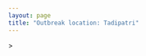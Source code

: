 ```yaml
---
layout: page
title: "Outbreak location: Tadipatri"
---
```

<div id="mapid">
<script src="https://buda-magenta.github.io/hazard_map/load_map.js"></script>
><script>
var marker_outbreak = L.marker([14.906956, 78.009707],{"autoPan": true}).addTo(map); marker_outbreak.bindTooltip("Tadipatri").openTooltip();

var circle_1 = L.circle([14.475294, 78.821686], {"pane": "markerPane", "color": "red", "fill": true, "fillOpacity": 0.2, "fillRule": "evenodd", "lineCap": "round", "lineJoin": "round", "opacity": 1.0, "radius": 130923, "stroke": true, "weight": 3}).addTo(map);
circle_1.bindTooltip("Kadapa<br>rank: 1<br>hazard index: 0.130923")
circle_1.bindPopup('<a href="https://buda-magenta.github.io/hazard_map/Kadapa">Kadapa</a>')

var circle_2 = L.circle([15.143395, 76.919388], {"pane": "markerPane", "color": "red", "fill": true, "fillOpacity": 0.2, "fillRule": "evenodd", "lineCap": "round", "lineJoin": "round", "opacity": 1.0, "radius": 30768, "stroke": true, "weight": 3}).addTo(map);
circle_2.bindTooltip("Bellary<br>rank: 2<br>hazard index: 0.030769")
circle_2.bindPopup('<a href="https://buda-magenta.github.io/hazard_map/Bellary">Bellary</a>')

var circle_3 = L.circle([13.631637, 79.423171], {"pane": "markerPane", "color": "red", "fill": true, "fillOpacity": 0.2, "fillRule": "evenodd", "lineCap": "round", "lineJoin": "round", "opacity": 1.0, "radius": 26958, "stroke": true, "weight": 3}).addTo(map);
circle_3.bindTooltip("Tirupati<br>rank: 3<br>hazard index: 0.026959")
circle_3.bindPopup('<a href="https://buda-magenta.github.io/hazard_map/Tirupati">Tirupati</a>')

var circle_4 = L.circle([14.654623, 77.556260], {"pane": "markerPane", "color": "red", "fill": true, "fillOpacity": 0.2, "fillRule": "evenodd", "lineCap": "round", "lineJoin": "round", "opacity": 1.0, "radius": 26100, "stroke": true, "weight": 3}).addTo(map);
circle_4.bindTooltip("Anantapur<br>rank: 4<br>hazard index: 0.026100")
circle_4.bindPopup('<a href="https://buda-magenta.github.io/hazard_map/Anantapur">Anantapur</a>')

var circle_5 = L.circle([15.266493, 76.387230], {"pane": "markerPane", "color": "red", "fill": true, "fillOpacity": 0.2, "fillRule": "evenodd", "lineCap": "round", "lineJoin": "round", "opacity": 1.0, "radius": 15484, "stroke": true, "weight": 3}).addTo(map);
circle_5.bindTooltip("Hospet<br>rank: 5<br>hazard index: 0.015485")
circle_5.bindPopup('<a href="https://buda-magenta.github.io/hazard_map/Hospet">Hospet</a>')

var circle_6 = L.circle([15.830925, 78.042537], {"pane": "markerPane", "color": "red", "fill": true, "fillOpacity": 0.2, "fillRule": "evenodd", "lineCap": "round", "lineJoin": "round", "opacity": 1.0, "radius": 14708, "stroke": true, "weight": 3}).addTo(map);
circle_6.bindTooltip("Kurnool<br>rank: 6<br>hazard index: 0.014709")
circle_6.bindPopup('<a href="https://buda-magenta.github.io/hazard_map/Kurnool">Kurnool</a>')

var circle_7 = L.circle([14.422347, 77.720069], {"pane": "markerPane", "color": "red", "fill": true, "fillOpacity": 0.2, "fillRule": "evenodd", "lineCap": "round", "lineJoin": "round", "opacity": 1.0, "radius": 12137, "stroke": true, "weight": 3}).addTo(map);
circle_7.bindTooltip("Dharmavaram<br>rank: 7<br>hazard index: 0.012137")
circle_7.bindPopup('<a href="https://buda-magenta.github.io/hazard_map/Dharmavaram">Dharmavaram</a>')

var circle_8 = L.circle([13.340077, 77.100621], {"pane": "markerPane", "color": "red", "fill": true, "fillOpacity": 0.2, "fillRule": "evenodd", "lineCap": "round", "lineJoin": "round", "opacity": 1.0, "radius": 10454, "stroke": true, "weight": 3}).addTo(map);
circle_8.bindTooltip("Tumkur<br>rank: 8<br>hazard index: 0.010455")
circle_8.bindPopup('<a href="https://buda-magenta.github.io/hazard_map/Tumkur">Tumkur</a>')

var circle_9 = L.circle([15.119651, 77.455290], {"pane": "markerPane", "color": "red", "fill": true, "fillOpacity": 0.2, "fillRule": "evenodd", "lineCap": "round", "lineJoin": "round", "opacity": 1.0, "radius": 9663, "stroke": true, "weight": 3}).addTo(map);
circle_9.bindTooltip("Guntakal<br>rank: 9<br>hazard index: 0.009663")
circle_9.bindPopup('<a href="https://buda-magenta.github.io/hazard_map/Guntakal">Guntakal</a>')

var circle_10 = L.circle([13.083694, 80.270186], {"pane": "markerPane", "color": "red", "fill": true, "fillOpacity": 0.2, "fillRule": "evenodd", "lineCap": "round", "lineJoin": "round", "opacity": 1.0, "radius": 9484, "stroke": true, "weight": 3}).addTo(map);
circle_10.bindTooltip("Chennai<br>rank: 10<br>hazard index: 0.009484")
circle_10.bindPopup('<a href="https://buda-magenta.github.io/hazard_map/Chennai">Chennai</a>')

var circle_11 = L.circle([16.083333, 77.166667], {"pane": "markerPane", "color": "red", "fill": true, "fillOpacity": 0.2, "fillRule": "evenodd", "lineCap": "round", "lineJoin": "round", "opacity": 1.0, "radius": 8247, "stroke": true, "weight": 3}).addTo(map);
circle_11.bindTooltip("Raichur<br>rank: 11<br>hazard index: 0.008247")
circle_11.bindPopup('<a href="https://buda-magenta.github.io/hazard_map/Raichur">Raichur</a>')

var circle_12 = L.circle([15.475377, 78.478558], {"pane": "markerPane", "color": "red", "fill": true, "fillOpacity": 0.2, "fillRule": "evenodd", "lineCap": "round", "lineJoin": "round", "opacity": 1.0, "radius": 7360, "stroke": true, "weight": 3}).addTo(map);
circle_12.bindTooltip("Nandyal<br>rank: 12<br>hazard index: 0.007360")
circle_12.bindPopup('<a href="https://buda-magenta.github.io/hazard_map/Nandyal">Nandyal</a>')

var circle_13 = L.circle([15.426365, 75.630079], {"pane": "markerPane", "color": "red", "fill": true, "fillOpacity": 0.2, "fillRule": "evenodd", "lineCap": "round", "lineJoin": "round", "opacity": 1.0, "radius": 7072, "stroke": true, "weight": 3}).addTo(map);
circle_13.bindTooltip("Gadag<br>rank: 13<br>hazard index: 0.007073")
circle_13.bindPopup('<a href="https://buda-magenta.github.io/hazard_map/Gadag">Gadag</a>')

var circle_14 = L.circle([14.752266, 78.548552], {"pane": "markerPane", "color": "red", "fill": true, "fillOpacity": 0.2, "fillRule": "evenodd", "lineCap": "round", "lineJoin": "round", "opacity": 1.0, "radius": 5969, "stroke": true, "weight": 3}).addTo(map);
circle_14.bindTooltip("Proddatur<br>rank: 14<br>hazard index: 0.005970")
circle_14.bindPopup('<a href="https://buda-magenta.github.io/hazard_map/Proddatur">Proddatur</a>')

var circle_15 = L.circle([15.631900, 77.275900], {"pane": "markerPane", "color": "red", "fill": true, "fillOpacity": 0.2, "fillRule": "evenodd", "lineCap": "round", "lineJoin": "round", "opacity": 1.0, "radius": 5907, "stroke": true, "weight": 3}).addTo(map);
circle_15.bindTooltip("Adoni<br>rank: 15<br>hazard index: 0.005908")
circle_15.bindPopup('<a href="https://buda-magenta.github.io/hazard_map/Adoni">Adoni</a>')

var circle_16 = L.circle([14.449372, 79.987376], {"pane": "markerPane", "color": "red", "fill": true, "fillOpacity": 0.2, "fillRule": "evenodd", "lineCap": "round", "lineJoin": "round", "opacity": 1.0, "radius": 5857, "stroke": true, "weight": 3}).addTo(map);
circle_16.bindTooltip("Nellore<br>rank: 16<br>hazard index: 0.005857")
circle_16.bindPopup('<a href="https://buda-magenta.github.io/hazard_map/Nellore">Nellore</a>')

var circle_17 = L.circle([13.826383, 77.493772], {"pane": "markerPane", "color": "red", "fill": true, "fillOpacity": 0.2, "fillRule": "evenodd", "lineCap": "round", "lineJoin": "round", "opacity": 1.0, "radius": 5190, "stroke": true, "weight": 3}).addTo(map);
circle_17.bindTooltip("Hindupur<br>rank: 17<br>hazard index: 0.005191")
circle_17.bindPopup('<a href="https://buda-magenta.github.io/hazard_map/Hindupur">Hindupur</a>')

var circle_18 = L.circle([17.388786, 78.461065], {"pane": "markerPane", "color": "red", "fill": true, "fillOpacity": 0.2, "fillRule": "evenodd", "lineCap": "round", "lineJoin": "round", "opacity": 1.0, "radius": 5073, "stroke": true, "weight": 3}).addTo(map);
circle_18.bindTooltip("Hyderabad<br>rank: 18<br>hazard index: 0.005074")
circle_18.bindPopup('<a href="https://buda-magenta.github.io/hazard_map/Hyderabad">Hyderabad</a>')

var circle_19 = L.circle([14.226644, 76.400512], {"pane": "markerPane", "color": "red", "fill": true, "fillOpacity": 0.2, "fillRule": "evenodd", "lineCap": "round", "lineJoin": "round", "opacity": 1.0, "radius": 4783, "stroke": true, "weight": 3}).addTo(map);
circle_19.bindTooltip("Chitradurga<br>rank: 19<br>hazard index: 0.004783")
circle_19.bindPopup('<a href="https://buda-magenta.github.io/hazard_map/Chitradurga">Chitradurga</a>')

var circle_20 = L.circle([13.137000, 78.133961], {"pane": "markerPane", "color": "red", "fill": true, "fillOpacity": 0.2, "fillRule": "evenodd", "lineCap": "round", "lineJoin": "round", "opacity": 1.0, "radius": 4736, "stroke": true, "weight": 3}).addTo(map);
circle_20.bindTooltip("Kolar<br>rank: 20<br>hazard index: 0.004737")
circle_20.bindPopup('<a href="https://buda-magenta.github.io/hazard_map/Kolar">Kolar</a>')

var circle_21 = L.circle([13.573260, 78.479146], {"pane": "markerPane", "color": "red", "fill": true, "fillOpacity": 0.2, "fillRule": "evenodd", "lineCap": "round", "lineJoin": "round", "opacity": 1.0, "radius": 4637, "stroke": true, "weight": 3}).addTo(map);
circle_21.bindTooltip("Madanapalle<br>rank: 21<br>hazard index: 0.004638")
circle_21.bindPopup('<a href="https://buda-magenta.github.io/hazard_map/Madanapalle">Madanapalle</a>')

var circle_22 = L.circle([15.431506, 76.532774], {"pane": "markerPane", "color": "red", "fill": true, "fillOpacity": 0.2, "fillRule": "evenodd", "lineCap": "round", "lineJoin": "round", "opacity": 1.0, "radius": 3035, "stroke": true, "weight": 3}).addTo(map);
circle_22.bindTooltip("Gangawati<br>rank: 22<br>hazard index: 0.003035")
circle_22.bindPopup('<a href="https://buda-magenta.github.io/hazard_map/Gangawati">Gangawati</a>')

var circle_23 = L.circle([16.508759, 80.618510], {"pane": "markerPane", "color": "red", "fill": true, "fillOpacity": 0.2, "fillRule": "evenodd", "lineCap": "round", "lineJoin": "round", "opacity": 1.0, "radius": 2599, "stroke": true, "weight": 3}).addTo(map);
circle_23.bindTooltip("Vijayawada<br>rank: 23<br>hazard index: 0.002599")
circle_23.bindPopup('<a href="https://buda-magenta.github.io/hazard_map/Vijayawada">Vijayawada</a>')

var circle_24 = L.circle([12.979120, 77.591300], {"pane": "markerPane", "color": "red", "fill": true, "fillOpacity": 0.2, "fillRule": "evenodd", "lineCap": "round", "lineJoin": "round", "opacity": 1.0, "radius": 2522, "stroke": true, "weight": 3}).addTo(map);
circle_24.bindTooltip("Bangalore<br>rank: 24<br>hazard index: 0.002523")
circle_24.bindPopup('<a href="https://buda-magenta.github.io/hazard_map/Bangalore">Bangalore</a>')

var circle_25 = L.circle([13.160105, 79.155551], {"pane": "markerPane", "color": "red", "fill": true, "fillOpacity": 0.2, "fillRule": "evenodd", "lineCap": "round", "lineJoin": "round", "opacity": 1.0, "radius": 2429, "stroke": true, "weight": 3}).addTo(map);
circle_25.bindTooltip("Chittoor<br>rank: 25<br>hazard index: 0.002429")
circle_25.bindPopup('<a href="https://buda-magenta.github.io/hazard_map/Chittoor">Chittoor</a>')

var circle_26 = L.circle([19.075990, 72.877393], {"pane": "markerPane", "color": "red", "fill": true, "fillOpacity": 0.2, "fillRule": "evenodd", "lineCap": "round", "lineJoin": "round", "opacity": 1.0, "radius": 2223, "stroke": true, "weight": 3}).addTo(map);
circle_26.bindTooltip("Mumbai<br>rank: 26<br>hazard index: 0.002224")
circle_26.bindPopup('<a href="https://buda-magenta.github.io/hazard_map/Mumbai">Mumbai</a>')

var circle_27 = L.circle([17.723128, 83.301284], {"pane": "markerPane", "color": "red", "fill": true, "fillOpacity": 0.2, "fillRule": "evenodd", "lineCap": "round", "lineJoin": "round", "opacity": 1.0, "radius": 1655, "stroke": true, "weight": 3}).addTo(map);
circle_27.bindTooltip("Visakhapatnam<br>rank: 27<br>hazard index: 0.001656")
circle_27.bindPopup('<a href="https://buda-magenta.github.io/hazard_map/Visakhapatnam">Visakhapatnam</a>')

var circle_28 = L.circle([16.291519, 80.454159], {"pane": "markerPane", "color": "red", "fill": true, "fillOpacity": 0.2, "fillRule": "evenodd", "lineCap": "round", "lineJoin": "round", "opacity": 1.0, "radius": 1615, "stroke": true, "weight": 3}).addTo(map);
circle_28.bindTooltip("Guntur<br>rank: 28<br>hazard index: 0.001615")
circle_28.bindPopup('<a href="https://buda-magenta.github.io/hazard_map/Guntur">Guntur</a>')

var circle_29 = L.circle([15.351838, 75.137985], {"pane": "markerPane", "color": "red", "fill": true, "fillOpacity": 0.2, "fillRule": "evenodd", "lineCap": "round", "lineJoin": "round", "opacity": 1.0, "radius": 1245, "stroke": true, "weight": 3}).addTo(map);
circle_29.bindTooltip("Hubli<br>rank: 29<br>hazard index: 0.001246")
circle_29.bindPopup('<a href="https://buda-magenta.github.io/hazard_map/Hubli">Hubli</a>')

var circle_30 = L.circle([11.001812, 76.962843], {"pane": "markerPane", "color": "red", "fill": true, "fillOpacity": 0.2, "fillRule": "evenodd", "lineCap": "round", "lineJoin": "round", "opacity": 1.0, "radius": 1039, "stroke": true, "weight": 3}).addTo(map);
circle_30.bindTooltip("Coimbatore<br>rank: 30<br>hazard index: 0.001040")
circle_30.bindPopup('<a href="https://buda-magenta.github.io/hazard_map/Coimbatore">Coimbatore</a>')

var circle_31 = L.circle([15.507555, 80.060800], {"pane": "markerPane", "color": "red", "fill": true, "fillOpacity": 0.2, "fillRule": "evenodd", "lineCap": "round", "lineJoin": "round", "opacity": 1.0, "radius": 937, "stroke": true, "weight": 3}).addTo(map);
circle_31.bindTooltip("Ongole<br>rank: 31<br>hazard index: 0.000938")
circle_31.bindPopup('<a href="https://buda-magenta.github.io/hazard_map/Ongole">Ongole</a>')

var circle_32 = L.circle([11.664300, 78.146000], {"pane": "markerPane", "color": "red", "fill": true, "fillOpacity": 0.2, "fillRule": "evenodd", "lineCap": "round", "lineJoin": "round", "opacity": 1.0, "radius": 888, "stroke": true, "weight": 3}).addTo(map);
circle_32.bindTooltip("Salem<br>rank: 32<br>hazard index: 0.000889")
circle_32.bindPopup('<a href="https://buda-magenta.github.io/hazard_map/Salem">Salem</a>')

var circle_33 = L.circle([8.576971, 77.050125], {"pane": "markerPane", "color": "red", "fill": true, "fillOpacity": 0.2, "fillRule": "evenodd", "lineCap": "round", "lineJoin": "round", "opacity": 1.0, "radius": 737, "stroke": true, "weight": 3}).addTo(map);
circle_33.bindTooltip("Thiruvananthapuram<br>rank: 33<br>hazard index: 0.000737")
circle_33.bindPopup('<a href="https://buda-magenta.github.io/hazard_map/Thiruvananthapuram">Thiruvananthapuram</a>')

var circle_34 = L.circle([12.955100, 78.269900], {"pane": "markerPane", "color": "red", "fill": true, "fillOpacity": 0.2, "fillRule": "evenodd", "lineCap": "round", "lineJoin": "round", "opacity": 1.0, "radius": 619, "stroke": true, "weight": 3}).addTo(map);
circle_34.bindTooltip("Robertson Pet<br>rank: 34<br>hazard index: 0.000619")
circle_34.bindPopup('<a href="https://buda-magenta.github.io/hazard_map/Robertson_Pet">Robertson Pet</a>')

var circle_35 = L.circle([18.521428, 73.854454], {"pane": "markerPane", "color": "red", "fill": true, "fillOpacity": 0.2, "fillRule": "evenodd", "lineCap": "round", "lineJoin": "round", "opacity": 1.0, "radius": 555, "stroke": true, "weight": 3}).addTo(map);
circle_35.bindTooltip("Pune<br>rank: 35<br>hazard index: 0.000555")
circle_35.bindPopup('<a href="https://buda-magenta.github.io/hazard_map/Pune">Pune</a>')

var circle_36 = L.circle([16.702841, 74.240533], {"pane": "markerPane", "color": "red", "fill": true, "fillOpacity": 0.2, "fillRule": "evenodd", "lineCap": "round", "lineJoin": "round", "opacity": 1.0, "radius": 485, "stroke": true, "weight": 3}).addTo(map);
circle_36.bindTooltip("Kolhapur<br>rank: 36<br>hazard index: 0.000485")
circle_36.bindPopup('<a href="https://buda-magenta.github.io/hazard_map/Kolhapur">Kolhapur</a>')

var circle_37 = L.circle([13.932609, 75.574978], {"pane": "markerPane", "color": "red", "fill": true, "fillOpacity": 0.2, "fillRule": "evenodd", "lineCap": "round", "lineJoin": "round", "opacity": 1.0, "radius": 451, "stroke": true, "weight": 3}).addTo(map);
circle_37.bindTooltip("Shimoga<br>rank: 37<br>hazard index: 0.000451")
circle_37.bindPopup('<a href="https://buda-magenta.github.io/hazard_map/Shimoga">Shimoga</a>')

var circle_38 = L.circle([16.850253, 74.594888], {"pane": "markerPane", "color": "red", "fill": true, "fillOpacity": 0.2, "fillRule": "evenodd", "lineCap": "round", "lineJoin": "round", "opacity": 1.0, "radius": 444, "stroke": true, "weight": 3}).addTo(map);
circle_38.bindTooltip("Sangli<br>rank: 38<br>hazard index: 0.000444")
circle_38.bindPopup('<a href="https://buda-magenta.github.io/hazard_map/Sangli">Sangli</a>')

var circle_39 = L.circle([11.101781, 77.345192], {"pane": "markerPane", "color": "red", "fill": true, "fillOpacity": 0.2, "fillRule": "evenodd", "lineCap": "round", "lineJoin": "round", "opacity": 1.0, "radius": 435, "stroke": true, "weight": 3}).addTo(map);
circle_39.bindTooltip("Tiruppur<br>rank: 39<br>hazard index: 0.000435")
circle_39.bindPopup('<a href="https://buda-magenta.github.io/hazard_map/Tiruppur">Tiruppur</a>')

var circle_40 = L.circle([15.857267, 74.506934], {"pane": "markerPane", "color": "red", "fill": true, "fillOpacity": 0.2, "fillRule": "evenodd", "lineCap": "round", "lineJoin": "round", "opacity": 1.0, "radius": 431, "stroke": true, "weight": 3}).addTo(map);
circle_40.bindTooltip("Belgaum<br>rank: 40<br>hazard index: 0.000431")
circle_40.bindPopup('<a href="https://buda-magenta.github.io/hazard_map/Belgaum">Belgaum</a>')

var circle_41 = L.circle([17.849907, 75.276320], {"pane": "markerPane", "color": "red", "fill": true, "fillOpacity": 0.2, "fillRule": "evenodd", "lineCap": "round", "lineJoin": "round", "opacity": 1.0, "radius": 424, "stroke": true, "weight": 3}).addTo(map);
circle_41.bindTooltip("Solapur<br>rank: 41<br>hazard index: 0.000424")
circle_41.bindPopup('<a href="https://buda-magenta.github.io/hazard_map/Solapur">Solapur</a>')

var circle_42 = L.circle([9.926115, 78.114098], {"pane": "markerPane", "color": "red", "fill": true, "fillOpacity": 0.2, "fillRule": "evenodd", "lineCap": "round", "lineJoin": "round", "opacity": 1.0, "radius": 415, "stroke": true, "weight": 3}).addTo(map);
circle_42.bindTooltip("Madurai<br>rank: 42<br>hazard index: 0.000415")
circle_42.bindPopup('<a href="https://buda-magenta.github.io/hazard_map/Madurai">Madurai</a>')

var circle_43 = L.circle([14.466127, 75.920636], {"pane": "markerPane", "color": "red", "fill": true, "fillOpacity": 0.2, "fillRule": "evenodd", "lineCap": "round", "lineJoin": "round", "opacity": 1.0, "radius": 397, "stroke": true, "weight": 3}).addTo(map);
circle_43.bindTooltip("Davanagere<br>rank: 43<br>hazard index: 0.000397")
circle_43.bindPopup('<a href="https://buda-magenta.github.io/hazard_map/Davanagere">Davanagere</a>')

var circle_44 = L.circle([12.794811, 79.000641], {"pane": "markerPane", "color": "red", "fill": true, "fillOpacity": 0.2, "fillRule": "evenodd", "lineCap": "round", "lineJoin": "round", "opacity": 1.0, "radius": 390, "stroke": true, "weight": 3}).addTo(map);
circle_44.bindTooltip("Vellore<br>rank: 44<br>hazard index: 0.000391")
circle_44.bindPopup('<a href="https://buda-magenta.github.io/hazard_map/Vellore">Vellore</a>')

var circle_45 = L.circle([10.804973, 78.687030], {"pane": "markerPane", "color": "red", "fill": true, "fillOpacity": 0.2, "fillRule": "evenodd", "lineCap": "round", "lineJoin": "round", "opacity": 1.0, "radius": 345, "stroke": true, "weight": 3}).addTo(map);
circle_45.bindTooltip("Tiruchirappalli<br>rank: 45<br>hazard index: 0.000346")
circle_45.bindPopup('<a href="https://buda-magenta.github.io/hazard_map/Tiruchirappalli">Tiruchirappalli</a>')

var circle_46 = L.circle([8.887951, 76.595501], {"pane": "markerPane", "color": "red", "fill": true, "fillOpacity": 0.2, "fillRule": "evenodd", "lineCap": "round", "lineJoin": "round", "opacity": 1.0, "radius": 341, "stroke": true, "weight": 3}).addTo(map);
circle_46.bindTooltip("Kollam<br>rank: 46<br>hazard index: 0.000342")
circle_46.bindPopup('<a href="https://buda-magenta.github.io/hazard_map/Kollam">Kollam</a>')

var circle_47 = L.circle([17.005045, 81.780473], {"pane": "markerPane", "color": "red", "fill": true, "fillOpacity": 0.2, "fillRule": "evenodd", "lineCap": "round", "lineJoin": "round", "opacity": 1.0, "radius": 329, "stroke": true, "weight": 3}).addTo(map);
circle_47.bindTooltip("Rajahmundry<br>rank: 47<br>hazard index: 0.000329")
circle_47.bindPopup('<a href="https://buda-magenta.github.io/hazard_map/Rajahmundry">Rajahmundry</a>')

var circle_48 = L.circle([19.194329, 72.970178], {"pane": "markerPane", "color": "red", "fill": true, "fillOpacity": 0.2, "fillRule": "evenodd", "lineCap": "round", "lineJoin": "round", "opacity": 1.0, "radius": 317, "stroke": true, "weight": 3}).addTo(map);
circle_48.bindTooltip("Thane<br>rank: 48<br>hazard index: 0.000317")
circle_48.bindPopup('<a href="https://buda-magenta.github.io/hazard_map/Thane">Thane</a>')

var circle_49 = L.circle([8.188047, 77.429049], {"pane": "markerPane", "color": "red", "fill": true, "fillOpacity": 0.2, "fillRule": "evenodd", "lineCap": "round", "lineJoin": "round", "opacity": 1.0, "radius": 311, "stroke": true, "weight": 3}).addTo(map);
circle_49.bindTooltip("Nagercoil<br>rank: 49<br>hazard index: 0.000311")
circle_49.bindPopup('<a href="https://buda-magenta.github.io/hazard_map/Nagercoil">Nagercoil</a>')

var circle_50 = L.circle([10.525626, 76.213254], {"pane": "markerPane", "color": "red", "fill": true, "fillOpacity": 0.2, "fillRule": "evenodd", "lineCap": "round", "lineJoin": "round", "opacity": 1.0, "radius": 309, "stroke": true, "weight": 3}).addTo(map);
circle_50.bindTooltip("Thrissur<br>rank: 50<br>hazard index: 0.000309")
circle_50.bindPopup('<a href="https://buda-magenta.github.io/hazard_map/Thrissur">Thrissur</a>')

var circle_51 = L.circle([12.227213, 79.070156], {"pane": "markerPane", "color": "red", "fill": true, "fillOpacity": 0.2, "fillRule": "evenodd", "lineCap": "round", "lineJoin": "round", "opacity": 1.0, "radius": 299, "stroke": true, "weight": 3}).addTo(map);
circle_51.bindTooltip("Tiruvannamalai<br>rank: 51<br>hazard index: 0.000300")
circle_51.bindPopup('<a href="https://buda-magenta.github.io/hazard_map/Tiruvannamalai">Tiruvannamalai</a>')

var circle_52 = L.circle([16.238924, 80.047288], {"pane": "markerPane", "color": "red", "fill": true, "fillOpacity": 0.2, "fillRule": "evenodd", "lineCap": "round", "lineJoin": "round", "opacity": 1.0, "radius": 288, "stroke": true, "weight": 3}).addTo(map);
circle_52.bindTooltip("Narasaraopet<br>rank: 52<br>hazard index: 0.000288")
circle_52.bindPopup('<a href="https://buda-magenta.github.io/hazard_map/Narasaraopet">Narasaraopet</a>')

var circle_53 = L.circle([19.290314, 76.602903], {"pane": "markerPane", "color": "red", "fill": true, "fillOpacity": 0.2, "fillRule": "evenodd", "lineCap": "round", "lineJoin": "round", "opacity": 1.0, "radius": 259, "stroke": true, "weight": 3}).addTo(map);
circle_53.bindTooltip("Parbhani<br>rank: 53<br>hazard index: 0.000259")
circle_53.bindPopup('<a href="https://buda-magenta.github.io/hazard_map/Parbhani">Parbhani</a>')

var circle_54 = L.circle([16.695935, 74.455575], {"pane": "markerPane", "color": "red", "fill": true, "fillOpacity": 0.2, "fillRule": "evenodd", "lineCap": "round", "lineJoin": "round", "opacity": 1.0, "radius": 254, "stroke": true, "weight": 3}).addTo(map);
circle_54.bindTooltip("Ichalkaranji<br>rank: 54<br>hazard index: 0.000254")
circle_54.bindPopup('<a href="https://buda-magenta.github.io/hazard_map/Ichalkaranji">Ichalkaranji</a>')

var circle_55 = L.circle([19.918233, 75.868625], {"pane": "markerPane", "color": "red", "fill": true, "fillOpacity": 0.2, "fillRule": "evenodd", "lineCap": "round", "lineJoin": "round", "opacity": 1.0, "radius": 240, "stroke": true, "weight": 3}).addTo(map);
circle_55.bindTooltip("Jalna<br>rank: 55<br>hazard index: 0.000241")
circle_55.bindPopup('<a href="https://buda-magenta.github.io/hazard_map/Jalna">Jalna</a>')

var circle_56 = L.circle([13.318014, 75.773874], {"pane": "markerPane", "color": "red", "fill": true, "fillOpacity": 0.2, "fillRule": "evenodd", "lineCap": "round", "lineJoin": "round", "opacity": 1.0, "radius": 210, "stroke": true, "weight": 3}).addTo(map);
circle_56.bindTooltip("Chikmagalur<br>rank: 56<br>hazard index: 0.000210")
circle_56.bindPopup('<a href="https://buda-magenta.github.io/hazard_map/Chikmagalur">Chikmagalur</a>')

var circle_57 = L.circle([16.676135, 81.170868], {"pane": "markerPane", "color": "red", "fill": true, "fillOpacity": 0.2, "fillRule": "evenodd", "lineCap": "round", "lineJoin": "round", "opacity": 1.0, "radius": 205, "stroke": true, "weight": 3}).addTo(map);
circle_57.bindTooltip("Eluru<br>rank: 57<br>hazard index: 0.000205")
circle_57.bindPopup('<a href="https://buda-magenta.github.io/hazard_map/Eluru">Eluru</a>')

var circle_58 = L.circle([20.166670, 79.172114], {"pane": "markerPane", "color": "red", "fill": true, "fillOpacity": 0.2, "fillRule": "evenodd", "lineCap": "round", "lineJoin": "round", "opacity": 1.0, "radius": 201, "stroke": true, "weight": 3}).addTo(map);
circle_58.bindTooltip("Bhadravati<br>rank: 58<br>hazard index: 0.000201")
circle_58.bindPopup('<a href="https://buda-magenta.github.io/hazard_map/Bhadravati">Bhadravati</a>')

var circle_59 = L.circle([17.166667, 77.083333], {"pane": "markerPane", "color": "red", "fill": true, "fillOpacity": 0.2, "fillRule": "evenodd", "lineCap": "round", "lineJoin": "round", "opacity": 1.0, "radius": 195, "stroke": true, "weight": 3}).addTo(map);
circle_59.bindTooltip("Gulbarga<br>rank: 59<br>hazard index: 0.000196")
circle_59.bindPopup('<a href="https://buda-magenta.github.io/hazard_map/Gulbarga">Gulbarga</a>')

var circle_60 = L.circle([8.701220, 77.579269], {"pane": "markerPane", "color": "red", "fill": true, "fillOpacity": 0.2, "fillRule": "evenodd", "lineCap": "round", "lineJoin": "round", "opacity": 1.0, "radius": 193, "stroke": true, "weight": 3}).addTo(map);
circle_60.bindTooltip("Tirunelveli<br>rank: 60<br>hazard index: 0.000194")
circle_60.bindPopup('<a href="https://buda-magenta.github.io/hazard_map/Tirunelveli">Tirunelveli</a>')

var circle_61 = L.circle([28.651718, 77.221939], {"pane": "markerPane", "color": "red", "fill": true, "fillOpacity": 0.2, "fillRule": "evenodd", "lineCap": "round", "lineJoin": "round", "opacity": 1.0, "radius": 178, "stroke": true, "weight": 3}).addTo(map);
circle_61.bindTooltip("Delhi<br>rank: 61<br>hazard index: 0.000179")
circle_61.bindPopup('<a href="https://buda-magenta.github.io/hazard_map/Delhi">Delhi</a>')

var circle_62 = L.circle([18.793568, 80.815939], {"pane": "markerPane", "color": "red", "fill": true, "fillOpacity": 0.2, "fillRule": "evenodd", "lineCap": "round", "lineJoin": "round", "opacity": 1.0, "radius": 173, "stroke": true, "weight": 3}).addTo(map);
circle_62.bindTooltip("Bijapur<br>rank: 62<br>hazard index: 0.000173")
circle_62.bindPopup('<a href="https://buda-magenta.github.io/hazard_map/Bijapur">Bijapur</a>')

var circle_63 = L.circle([17.910400, 77.519900], {"pane": "markerPane", "color": "red", "fill": true, "fillOpacity": 0.2, "fillRule": "evenodd", "lineCap": "round", "lineJoin": "round", "opacity": 1.0, "radius": 169, "stroke": true, "weight": 3}).addTo(map);
circle_63.bindTooltip("Bidar<br>rank: 63<br>hazard index: 0.000169")
circle_63.bindPopup('<a href="https://buda-magenta.github.io/hazard_map/Bidar">Bidar</a>')

var circle_64 = L.circle([16.237773, 80.646422], {"pane": "markerPane", "color": "red", "fill": true, "fillOpacity": 0.2, "fillRule": "evenodd", "lineCap": "round", "lineJoin": "round", "opacity": 1.0, "radius": 161, "stroke": true, "weight": 3}).addTo(map);
circle_64.bindTooltip("Tenali<br>rank: 64<br>hazard index: 0.000161")
circle_64.bindPopup('<a href="https://buda-magenta.github.io/hazard_map/Tenali">Tenali</a>')

var circle_65 = L.circle([11.369204, 77.676627], {"pane": "markerPane", "color": "red", "fill": true, "fillOpacity": 0.2, "fillRule": "evenodd", "lineCap": "round", "lineJoin": "round", "opacity": 1.0, "radius": 153, "stroke": true, "weight": 3}).addTo(map);
circle_65.bindTooltip("Erode<br>rank: 65<br>hazard index: 0.000154")
circle_65.bindPopup('<a href="https://buda-magenta.github.io/hazard_map/Erode">Erode</a>')

var circle_66 = L.circle([16.432998, 80.993715], {"pane": "markerPane", "color": "red", "fill": true, "fillOpacity": 0.2, "fillRule": "evenodd", "lineCap": "round", "lineJoin": "round", "opacity": 1.0, "radius": 146, "stroke": true, "weight": 3}).addTo(map);
circle_66.bindTooltip("Gudivada<br>rank: 66<br>hazard index: 0.000147")
circle_66.bindPopup('<a href="https://buda-magenta.github.io/hazard_map/Gudivada">Gudivada</a>')

var circle_67 = L.circle([13.125476, 80.094090], {"pane": "markerPane", "color": "red", "fill": true, "fillOpacity": 0.2, "fillRule": "evenodd", "lineCap": "round", "lineJoin": "round", "opacity": 1.0, "radius": 135, "stroke": true, "weight": 3}).addTo(map);
circle_67.bindTooltip("Avadi<br>rank: 67<br>hazard index: 0.000135")
circle_67.bindPopup('<a href="https://buda-magenta.github.io/hazard_map/Avadi">Avadi</a>')

var circle_68 = L.circle([13.156387, 80.300528], {"pane": "markerPane", "color": "red", "fill": true, "fillOpacity": 0.2, "fillRule": "evenodd", "lineCap": "round", "lineJoin": "round", "opacity": 1.0, "radius": 129, "stroke": true, "weight": 3}).addTo(map);
circle_68.bindTooltip("Tiruvottiyur<br>rank: 68<br>hazard index: 0.000129")
circle_68.bindPopup('<a href="https://buda-magenta.github.io/hazard_map/Tiruvottiyur">Tiruvottiyur</a>')

var circle_69 = L.circle([10.787898, 76.474087], {"pane": "markerPane", "color": "red", "fill": true, "fillOpacity": 0.2, "fillRule": "evenodd", "lineCap": "round", "lineJoin": "round", "opacity": 1.0, "radius": 128, "stroke": true, "weight": 3}).addTo(map);
circle_69.bindTooltip("Palakkad<br>rank: 69<br>hazard index: 0.000128")
circle_69.bindPopup('<a href="https://buda-magenta.github.io/hazard_map/Palakkad">Palakkad</a>')

var circle_70 = L.circle([12.305183, 76.655361], {"pane": "markerPane", "color": "red", "fill": true, "fillOpacity": 0.2, "fillRule": "evenodd", "lineCap": "round", "lineJoin": "round", "opacity": 1.0, "radius": 118, "stroke": true, "weight": 3}).addTo(map);
circle_70.bindTooltip("Mysore<br>rank: 70<br>hazard index: 0.000119")
circle_70.bindPopup('<a href="https://buda-magenta.github.io/hazard_map/Mysore">Mysore</a>')

var circle_71 = L.circle([17.980609, 79.598212], {"pane": "markerPane", "color": "red", "fill": true, "fillOpacity": 0.2, "fillRule": "evenodd", "lineCap": "round", "lineJoin": "round", "opacity": 1.0, "radius": 110, "stroke": true, "weight": 3}).addTo(map);
circle_71.bindTooltip("Warangal<br>rank: 71<br>hazard index: 0.000111")
circle_71.bindPopup('<a href="https://buda-magenta.github.io/hazard_map/Warangal">Warangal</a>')

var circle_72 = L.circle([12.869810, 74.843008], {"pane": "markerPane", "color": "red", "fill": true, "fillOpacity": 0.2, "fillRule": "evenodd", "lineCap": "round", "lineJoin": "round", "opacity": 1.0, "radius": 109, "stroke": true, "weight": 3}).addTo(map);
circle_72.bindTooltip("Mangalore<br>rank: 72<br>hazard index: 0.000110")
circle_72.bindPopup('<a href="https://buda-magenta.github.io/hazard_map/Mangalore">Mangalore</a>')

var circle_73 = L.circle([16.181939, 81.135130], {"pane": "markerPane", "color": "red", "fill": true, "fillOpacity": 0.2, "fillRule": "evenodd", "lineCap": "round", "lineJoin": "round", "opacity": 1.0, "radius": 109, "stroke": true, "weight": 3}).addTo(map);
circle_73.bindTooltip("Machilipatnam<br>rank: 73<br>hazard index: 0.000109")
circle_73.bindPopup('<a href="https://buda-magenta.github.io/hazard_map/Machilipatnam">Machilipatnam</a>')

var circle_74 = L.circle([26.055318, 82.993139], {"pane": "markerPane", "color": "red", "fill": true, "fillOpacity": 0.2, "fillRule": "evenodd", "lineCap": "round", "lineJoin": "round", "opacity": 1.0, "radius": 104, "stroke": true, "weight": 3}).addTo(map);
circle_74.bindTooltip("Nizamabad<br>rank: 74<br>hazard index: 0.000105")
circle_74.bindPopup('<a href="https://buda-magenta.github.io/hazard_map/Nizamabad">Nizamabad</a>')

var circle_75 = L.circle([12.792907, 78.699917], {"pane": "markerPane", "color": "red", "fill": true, "fillOpacity": 0.2, "fillRule": "evenodd", "lineCap": "round", "lineJoin": "round", "opacity": 1.0, "radius": 99, "stroke": true, "weight": 3}).addTo(map);
circle_75.bindTooltip("Ambur<br>rank: 75<br>hazard index: 0.000099")
circle_75.bindPopup('<a href="https://buda-magenta.github.io/hazard_map/Ambur">Ambur</a>')

var circle_76 = L.circle([16.876586, 81.545145], {"pane": "markerPane", "color": "red", "fill": true, "fillOpacity": 0.2, "fillRule": "evenodd", "lineCap": "round", "lineJoin": "round", "opacity": 1.0, "radius": 99, "stroke": true, "weight": 3}).addTo(map);
circle_76.bindTooltip("Tadepalligudem<br>rank: 76<br>hazard index: 0.000099")
circle_76.bindPopup('<a href="https://buda-magenta.github.io/hazard_map/Tadepalligudem">Tadepalligudem</a>')

var circle_77 = L.circle([16.094950, 80.165878], {"pane": "markerPane", "color": "red", "fill": true, "fillOpacity": 0.2, "fillRule": "evenodd", "lineCap": "round", "lineJoin": "round", "opacity": 1.0, "radius": 97, "stroke": true, "weight": 3}).addTo(map);
circle_77.bindTooltip("Chilakaluripet<br>rank: 77<br>hazard index: 0.000097")
circle_77.bindPopup('<a href="https://buda-magenta.github.io/hazard_map/Chilakaluripet">Chilakaluripet</a>')

var circle_78 = L.circle([11.715950, 79.767053], {"pane": "markerPane", "color": "red", "fill": true, "fillOpacity": 0.2, "fillRule": "evenodd", "lineCap": "round", "lineJoin": "round", "opacity": 1.0, "radius": 96, "stroke": true, "weight": 3}).addTo(map);
circle_78.bindTooltip("Cuddalore Port<br>rank: 78<br>hazard index: 0.000096")
circle_78.bindPopup('<a href="https://buda-magenta.github.io/hazard_map/Cuddalore_Port">Cuddalore Port</a>')

var circle_79 = L.circle([14.625888, 75.635724], {"pane": "markerPane", "color": "red", "fill": true, "fillOpacity": 0.2, "fillRule": "evenodd", "lineCap": "round", "lineJoin": "round", "opacity": 1.0, "radius": 94, "stroke": true, "weight": 3}).addTo(map);
circle_79.bindTooltip("Ranibennur<br>rank: 79<br>hazard index: 0.000094")
circle_79.bindPopup('<a href="https://buda-magenta.github.io/hazard_map/Ranibennur">Ranibennur</a>')

var circle_80 = L.circle([22.541418, 88.357691], {"pane": "markerPane", "color": "red", "fill": true, "fillOpacity": 0.2, "fillRule": "evenodd", "lineCap": "round", "lineJoin": "round", "opacity": 1.0, "radius": 93, "stroke": true, "weight": 3}).addTo(map);
circle_80.bindTooltip("Kolkata<br>rank: 80<br>hazard index: 0.000094")
circle_80.bindPopup('<a href="https://buda-magenta.github.io/hazard_map/Kolkata">Kolkata</a>')

var circle_81 = L.circle([16.542769, 81.527344], {"pane": "markerPane", "color": "red", "fill": true, "fillOpacity": 0.2, "fillRule": "evenodd", "lineCap": "round", "lineJoin": "round", "opacity": 1.0, "radius": 90, "stroke": true, "weight": 3}).addTo(map);
circle_81.bindTooltip("Bhimavaram<br>rank: 81<br>hazard index: 0.000091")
circle_81.bindPopup('<a href="https://buda-magenta.github.io/hazard_map/Bhimavaram">Bhimavaram</a>')

var circle_82 = L.circle([18.112082, 83.405220], {"pane": "markerPane", "color": "red", "fill": true, "fillOpacity": 0.2, "fillRule": "evenodd", "lineCap": "round", "lineJoin": "round", "opacity": 1.0, "radius": 90, "stroke": true, "weight": 3}).addTo(map);
circle_82.bindTooltip("Vizianagaram<br>rank: 82<br>hazard index: 0.000090")
circle_82.bindPopup('<a href="https://buda-magenta.github.io/hazard_map/Vizianagaram">Vizianagaram</a>')

var circle_83 = L.circle([10.330330, 78.067398], {"pane": "markerPane", "color": "red", "fill": true, "fillOpacity": 0.2, "fillRule": "evenodd", "lineCap": "round", "lineJoin": "round", "opacity": 1.0, "radius": 84, "stroke": true, "weight": 3}).addTo(map);
circle_83.bindTooltip("Dindigul<br>rank: 83<br>hazard index: 0.000085")
circle_83.bindPopup('<a href="https://buda-magenta.github.io/hazard_map/Dindigul">Dindigul</a>')

var circle_84 = L.circle([18.437436, 77.110521], {"pane": "markerPane", "color": "red", "fill": true, "fillOpacity": 0.2, "fillRule": "evenodd", "lineCap": "round", "lineJoin": "round", "opacity": 1.0, "radius": 83, "stroke": true, "weight": 3}).addTo(map);
circle_84.bindTooltip("Udgir<br>rank: 84<br>hazard index: 0.000083")
circle_84.bindPopup('<a href="https://buda-magenta.github.io/hazard_map/Udgir">Udgir</a>')

var circle_85 = L.circle([12.929903, 80.111823], {"pane": "markerPane", "color": "red", "fill": true, "fillOpacity": 0.2, "fillRule": "evenodd", "lineCap": "round", "lineJoin": "round", "opacity": 1.0, "radius": 82, "stroke": true, "weight": 3}).addTo(map);
circle_85.bindTooltip("Tambaram<br>rank: 85<br>hazard index: 0.000083")
circle_85.bindPopup('<a href="https://buda-magenta.github.io/hazard_map/Tambaram">Tambaram</a>')

var circle_86 = L.circle([13.341917, 74.747323], {"pane": "markerPane", "color": "red", "fill": true, "fillOpacity": 0.2, "fillRule": "evenodd", "lineCap": "round", "lineJoin": "round", "opacity": 1.0, "radius": 81, "stroke": true, "weight": 3}).addTo(map);
circle_86.bindTooltip("Udupi<br>rank: 86<br>hazard index: 0.000082")
circle_86.bindPopup('<a href="https://buda-magenta.github.io/hazard_map/Udupi">Udupi</a>')

var circle_87 = L.circle([16.743454, 77.992319], {"pane": "markerPane", "color": "red", "fill": true, "fillOpacity": 0.2, "fillRule": "evenodd", "lineCap": "round", "lineJoin": "round", "opacity": 1.0, "radius": 75, "stroke": true, "weight": 3}).addTo(map);
circle_87.bindTooltip("Mahbubnagar<br>rank: 87<br>hazard index: 0.000075")
circle_87.bindPopup('<a href="https://buda-magenta.github.io/hazard_map/Mahbubnagar">Mahbubnagar</a>')

var circle_88 = L.circle([15.398403, 73.812918], {"pane": "markerPane", "color": "red", "fill": true, "fillOpacity": 0.2, "fillRule": "evenodd", "lineCap": "round", "lineJoin": "round", "opacity": 1.0, "radius": 68, "stroke": true, "weight": 3}).addTo(map);
circle_88.bindTooltip("Vasco Da Gama<br>rank: 88<br>hazard index: 0.000068")
circle_88.bindPopup('<a href="https://buda-magenta.github.io/hazard_map/Vasco_Da_Gama">Vasco Da Gama</a>')

var circle_89 = L.circle([16.185317, 75.696792], {"pane": "markerPane", "color": "red", "fill": true, "fillOpacity": 0.2, "fillRule": "evenodd", "lineCap": "round", "lineJoin": "round", "opacity": 1.0, "radius": 64, "stroke": true, "weight": 3}).addTo(map);
circle_89.bindTooltip("Bagalkot<br>rank: 89<br>hazard index: 0.000065")
circle_89.bindPopup('<a href="https://buda-magenta.github.io/hazard_map/Bagalkot">Bagalkot</a>')

var circle_90 = L.circle([18.761516, 79.478785], {"pane": "markerPane", "color": "red", "fill": true, "fillOpacity": 0.2, "fillRule": "evenodd", "lineCap": "round", "lineJoin": "round", "opacity": 1.0, "radius": 61, "stroke": true, "weight": 3}).addTo(map);
circle_90.bindTooltip("Ramagundam<br>rank: 90<br>hazard index: 0.000062")
circle_90.bindPopup('<a href="https://buda-magenta.github.io/hazard_map/Ramagundam">Ramagundam</a>')

var circle_91 = L.circle([12.989816, 80.100987], {"pane": "markerPane", "color": "red", "fill": true, "fillOpacity": 0.2, "fillRule": "evenodd", "lineCap": "round", "lineJoin": "round", "opacity": 1.0, "radius": 57, "stroke": true, "weight": 3}).addTo(map);
circle_91.bindTooltip("Pallavaram<br>rank: 91<br>hazard index: 0.000057")
circle_91.bindPopup('<a href="https://buda-magenta.github.io/hazard_map/Pallavaram">Pallavaram</a>')

var circle_92 = L.circle([12.836393, 79.705330], {"pane": "markerPane", "color": "red", "fill": true, "fillOpacity": 0.2, "fillRule": "evenodd", "lineCap": "round", "lineJoin": "round", "opacity": 1.0, "radius": 52, "stroke": true, "weight": 3}).addTo(map);
circle_92.bindTooltip("Kanchipuram<br>rank: 92<br>hazard index: 0.000052")
circle_92.bindPopup('<a href="https://buda-magenta.github.io/hazard_map/Kanchipuram">Kanchipuram</a>')

var circle_93 = L.circle([10.786027, 79.138150], {"pane": "markerPane", "color": "red", "fill": true, "fillOpacity": 0.2, "fillRule": "evenodd", "lineCap": "round", "lineJoin": "round", "opacity": 1.0, "radius": 48, "stroke": true, "weight": 3}).addTo(map);
circle_93.bindTooltip("Thanjavur<br>rank: 93<br>hazard index: 0.000049")
circle_93.bindPopup('<a href="https://buda-magenta.github.io/hazard_map/Thanjavur">Thanjavur</a>')

var circle_94 = L.circle([19.169335, 77.311013], {"pane": "markerPane", "color": "red", "fill": true, "fillOpacity": 0.2, "fillRule": "evenodd", "lineCap": "round", "lineJoin": "round", "opacity": 1.0, "radius": 43, "stroke": true, "weight": 3}).addTo(map);
circle_94.bindTooltip("Nanded Waghala<br>rank: 94<br>hazard index: 0.000043")
circle_94.bindPopup('<a href="https://buda-magenta.github.io/hazard_map/Nanded_Waghala">Nanded Waghala</a>')

var circle_95 = L.circle([16.943739, 82.235061], {"pane": "markerPane", "color": "red", "fill": true, "fillOpacity": 0.2, "fillRule": "evenodd", "lineCap": "round", "lineJoin": "round", "opacity": 1.0, "radius": 41, "stroke": true, "weight": 3}).addTo(map);
circle_95.bindTooltip("Kakinada<br>rank: 95<br>hazard index: 0.000042")
circle_95.bindPopup('<a href="https://buda-magenta.github.io/hazard_map/Kakinada">Kakinada</a>')

var circle_96 = L.circle([21.170200, 72.831100], {"pane": "markerPane", "color": "red", "fill": true, "fillOpacity": 0.2, "fillRule": "evenodd", "lineCap": "round", "lineJoin": "round", "opacity": 1.0, "radius": 38, "stroke": true, "weight": 3}).addTo(map);
circle_96.bindTooltip("Surat<br>rank: 96<br>hazard index: 0.000038")
circle_96.bindPopup('<a href="https://buda-magenta.github.io/hazard_map/Surat">Surat</a>')

var circle_97 = L.circle([23.021624, 72.579707], {"pane": "markerPane", "color": "red", "fill": true, "fillOpacity": 0.2, "fillRule": "evenodd", "lineCap": "round", "lineJoin": "round", "opacity": 1.0, "radius": 38, "stroke": true, "weight": 3}).addTo(map);
circle_97.bindTooltip("Ahmedabad<br>rank: 97<br>hazard index: 0.000038")
circle_97.bindPopup('<a href="https://buda-magenta.github.io/hazard_map/Ahmedabad">Ahmedabad</a>')

var circle_98 = L.circle([20.266777, 85.843559], {"pane": "markerPane", "color": "red", "fill": true, "fillOpacity": 0.2, "fillRule": "evenodd", "lineCap": "round", "lineJoin": "round", "opacity": 1.0, "radius": 36, "stroke": true, "weight": 3}).addTo(map);
circle_98.bindTooltip("Bhubaneswar<br>rank: 98<br>hazard index: 0.000037")
circle_98.bindPopup('<a href="https://buda-magenta.github.io/hazard_map/Bhubaneswar">Bhubaneswar</a>')

var circle_99 = L.circle([19.261944, 73.194760], {"pane": "markerPane", "color": "red", "fill": true, "fillOpacity": 0.2, "fillRule": "evenodd", "lineCap": "round", "lineJoin": "round", "opacity": 1.0, "radius": 35, "stroke": true, "weight": 3}).addTo(map);
circle_99.bindTooltip("Ulhas Nagar<br>rank: 99<br>hazard index: 0.000036")
circle_99.bindPopup('<a href="https://buda-magenta.github.io/hazard_map/Ulhas_Nagar">Ulhas Nagar</a>')

var circle_100 = L.circle([9.931308, 76.267414], {"pane": "markerPane", "color": "red", "fill": true, "fillOpacity": 0.2, "fillRule": "evenodd", "lineCap": "round", "lineJoin": "round", "opacity": 1.0, "radius": 35, "stroke": true, "weight": 3}).addTo(map);
circle_100.bindTooltip("Kochi<br>rank: 100<br>hazard index: 0.000036")
circle_100.bindPopup('<a href="https://buda-magenta.github.io/hazard_map/Kochi">Kochi</a>')
</script>
</div>